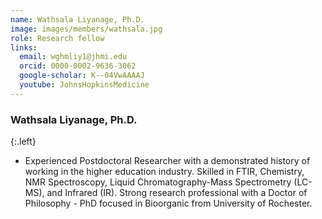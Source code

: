 ```yaml
---
name: Wathsala Liyanage, Ph.D.
image: images/members/wathsala.jpg
role: Research fellow
links:
  email: wghmliy1@jhmi.edu
  orcid: 0000-0002-9636-3062
  google-scholar: K--04VwAAAAJ
  youtube: JohnsHopkinsMedicine
---
```


### Wathsala Liyanage, Ph.D.
{:.left}

- Experienced Postdoctoral Researcher with a demonstrated history of working in the higher education industry. Skilled in FTIR, Chemistry, NMR Spectroscopy, Liquid Chromatography-Mass Spectrometry (LC-MS), and Infrared (IR). Strong research professional with a Doctor of Philosophy - PhD focused in Bioorganic from University of Rochester. 
